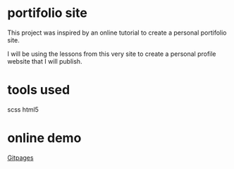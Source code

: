 # portifolio site 
This project was inspired by an online tutorial to create a personal portifolio site.

I will be using the lessons from this very site to create a personal profile website that I will publish.

# tools used
scss
html5

# online demo
[Gitpages](https://byarustev.github.io/portifolio/dist) 
